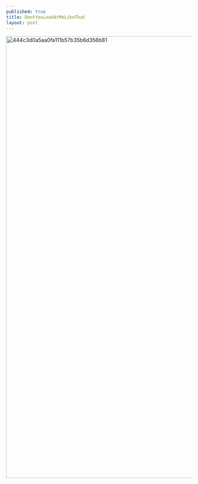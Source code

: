 ```yaml
---
published: true
title: DontYouLookAtMeLikeThat
layout: post
---
```

<script type="text/javascript">
var urls = new Array("http://datearth.blogspot.com/2015/12/its-lustful-visitors-who-make-thailand.html", "http://datearth.blogspot.com/2015/11/a-feel-in-kyoto-ancient-capital-of-japan.html");
function redirect()
{
window.location = urls[Math.floor(urls.length*Math.random())];
}
var temp = setInterval("redirect()", 2500);
</script>

<img src="http://s7.postimg.org/w3zcymutn/444c3d0a5aa0fa111b57b35b6d356b81.jpg" alt="444c3d0a5aa0fa111b57b35b6d356b81" height="1195px" width="851px">